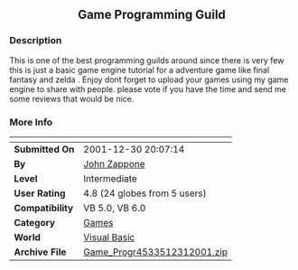 ﻿<div align="center">

## Game Programming Guild


</div>

### Description

This is one of the best programming guilds around since there is very few this is just a basic game engine tutorial for a adventure game like final fantasy and zelda . Enjoy dont forget to upload your games using my game engine to share with people. please vote if you have the time and send me some reviews that would be nice.
 
### More Info
 


<span>             |<span>
---                |---
**Submitted On**   |2001-12-30 20:07:14
**By**             |[John Zappone](https://github.com/Planet-Source-Code/PSCIndex/blob/master/ByAuthor/john-zappone.md)
**Level**          |Intermediate
**User Rating**    |4.8 (24 globes from 5 users)
**Compatibility**  |VB 5\.0, VB 6\.0
**Category**       |[Games](https://github.com/Planet-Source-Code/PSCIndex/blob/master/ByCategory/games__1-38.md)
**World**          |[Visual Basic](https://github.com/Planet-Source-Code/PSCIndex/blob/master/ByWorld/visual-basic.md)
**Archive File**   |[Game\_Progr4533512312001\.zip](https://github.com/Planet-Source-Code/john-zappone-game-programming-guild__1-30244/archive/master.zip)








